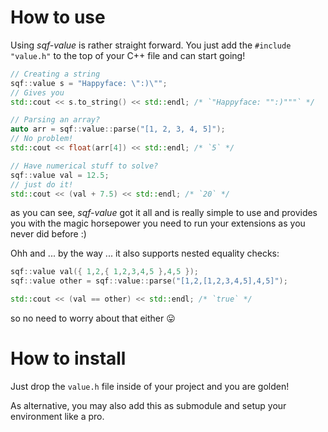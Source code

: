 # How to use

Using *sqf-value* is rather straight forward.
You just add the `#include "value.h"` to the top of your C++ file and can start going!

```cpp
// Creating a string
sqf::value s = "Happyface: \":)\"";
// Gives you
std::cout << s.to_string() << std::endl; /* `"Happyface: "":)"""` */

// Parsing an array?
auto arr = sqf::value::parse("[1, 2, 3, 4, 5]");
// No problem!
std::cout << float(arr[4]) << std::endl; /* `5` */

// Have numerical stuff to solve?
sqf::value val = 12.5;
// just do it!
std::cout << (val + 7.5) << std::endl; /* `20` */
```

as you can see, *sqf-value* got it all and is really simple to use and provides you with the magic horsepower you need to run your extensions as you never did before :)

Ohh and ... by the way ... it also supports nested equality checks:
```cpp
sqf::value val({ 1,2,{ 1,2,3,4,5 },4,5 });
sqf::value other = sqf::value::parse("[1,2,[1,2,3,4,5],4,5]");

std::cout << (val == other) << std::endl; /* `true` */
```
so no need to worry about that either :stuck_out_tongue:

# How to install

Just drop the `value.h` file inside of your project and you are golden!

As alternative, you may also add this as submodule and setup your environment like a pro.
